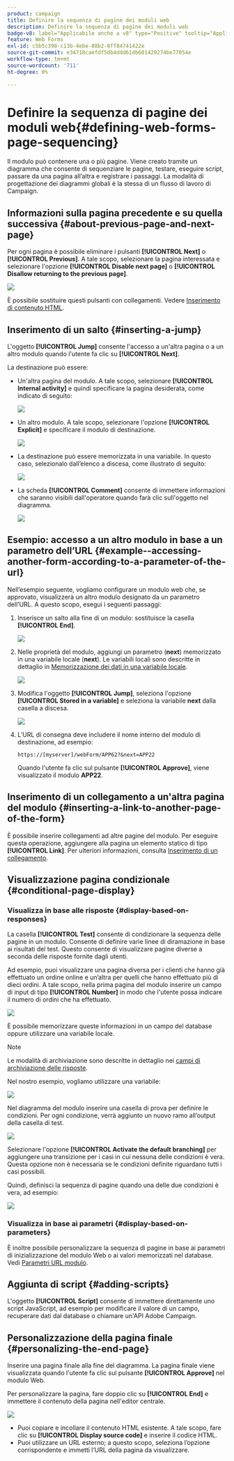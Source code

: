 ```yaml
---
product: campaign
title: Definire la sequenza di pagine dei moduli web
description: Definire la sequenza di pagine dei moduli web
badge-v8: label="Applicabile anche a v8" type="Positive" tooltip="Applicabile anche a Campaign v8"
feature: Web Forms
exl-id: c5b5c398-c13b-4ebe-88b2-8ff84741422e
source-git-commit: e34718caefdf5db4ddd61db601420274be77054e
workflow-type: tm+mt
source-wordcount: '711'
ht-degree: 0%

---
```


# Definire la sequenza di pagine dei moduli web{#defining-web-forms-page-sequencing}



Il modulo può contenere una o più pagine. Viene creato tramite un diagramma che consente di sequenziare le pagine, testare, eseguire script, passare da una pagina all’altra e registrare i passaggi. La modalità di progettazione dei diagrammi globali è la stessa di un flusso di lavoro di Campaign.

## Informazioni sulla pagina precedente e su quella successiva {#about-previous-page-and-next-page}

Per ogni pagina è possibile eliminare i pulsanti **[!UICONTROL Next]** o **[!UICONTROL Previous]**. A tale scopo, selezionare la pagina interessata e selezionare l&#39;opzione **[!UICONTROL Disable next page]** o **[!UICONTROL Disallow returning to the previous page]**.

![](assets/s_ncs_admin_survey_no_next_page.png)

È possibile sostituire questi pulsanti con collegamenti. Vedere [Inserimento di contenuto HTML](static-elements-in-a-web-form.md#inserting-html-content).

## Inserimento di un salto {#inserting-a-jump}

L&#39;oggetto **[!UICONTROL Jump]** consente l&#39;accesso a un&#39;altra pagina o a un altro modulo quando l&#39;utente fa clic su **[!UICONTROL Next]**.

La destinazione può essere:

* Un&#39;altra pagina del modulo. A tale scopo, selezionare **[!UICONTROL Internal activity]** e quindi specificare la pagina desiderata, come indicato di seguito:

  ![](assets/s_ncs_admin_jump_param1.png)

* Un altro modulo. A tale scopo, selezionare l&#39;opzione **[!UICONTROL Explicit]** e specificare il modulo di destinazione.

  ![](assets/s_ncs_admin_jump_param2.png)

* La destinazione può essere memorizzata in una variabile. In questo caso, selezionalo dall’elenco a discesa, come illustrato di seguito:

  ![](assets/s_ncs_admin_jump_param3.png)

* La scheda **[!UICONTROL Comment]** consente di immettere informazioni che saranno visibili dall&#39;operatore quando farà clic sull&#39;oggetto nel diagramma.

  ![](assets/s_ncs_admin_survey_jump_comment.png)

## Esempio: accesso a un altro modulo in base a un parametro dell’URL {#example--accessing-another-form-according-to-a-parameter-of-the-url}

Nell’esempio seguente, vogliamo configurare un modulo web che, se approvato, visualizzerà un altro modulo designato da un parametro dell’URL. A questo scopo, esegui i seguenti passaggi:

1. Inserisce un salto alla fine di un modulo: sostituisce la casella **[!UICONTROL End]**.

   ![](assets/s_ncs_admin_survey_jump_sample1.png)

1. Nelle proprietà del modulo, aggiungi un parametro (**next**) memorizzato in una variabile locale (**next**). Le variabili locali sono descritte in dettaglio in [Memorizzazione dei dati in una variabile locale](web-forms-answers.md#storing-data-in-a-local-variable).

   ![](assets/s_ncs_admin_survey_jump_sample2.png)

1. Modifica l&#39;oggetto **[!UICONTROL Jump]**, seleziona l&#39;opzione **[!UICONTROL Stored in a variable]** e seleziona la variabile **next** dalla casella a discesa.

   ![](assets/s_ncs_admin_survey_jump_sample3.png)

1. L’URL di consegna deve includere il nome interno del modulo di destinazione, ad esempio:

   ```
   https://[myserver]/webForm/APP62?&next=APP22
   ```

   Quando l&#39;utente fa clic sul pulsante **[!UICONTROL Approve]**, viene visualizzato il modulo **APP22**.

## Inserimento di un collegamento a un&#39;altra pagina del modulo {#inserting-a-link-to-another-page-of-the-form}

È possibile inserire collegamenti ad altre pagine del modulo. Per eseguire questa operazione, aggiungere alla pagina un elemento statico di tipo **[!UICONTROL Link]**. Per ulteriori informazioni, consulta [Inserimento di un collegamento](static-elements-in-a-web-form.md#inserting-a-link).

## Visualizzazione pagina condizionale {#conditional-page-display}

### Visualizza in base alle risposte {#display-based-on-responses}

La casella **[!UICONTROL Test]** consente di condizionare la sequenza delle pagine in un modulo. Consente di definire varie linee di diramazione in base ai risultati del test. Questo consente di visualizzare pagine diverse a seconda delle risposte fornite dagli utenti.

Ad esempio, puoi visualizzare una pagina diversa per i clienti che hanno già effettuato un ordine online e un’altra per quelli che hanno effettuato più di dieci ordini. A tale scopo, nella prima pagina del modulo inserire un campo di input di tipo **[!UICONTROL Number]** in modo che l&#39;utente possa indicare il numero di ordini che ha effettuato.

![](assets/s_ncs_admin_survey_test_ex0.png)

È possibile memorizzare queste informazioni in un campo del database oppure utilizzare una variabile locale.

>[!NOTE]
>
>Le modalità di archiviazione sono descritte in dettaglio nei [campi di archiviazione delle risposte](web-forms-answers.md#response-storage-fields).

Nel nostro esempio, vogliamo utilizzare una variabile:

![](assets/s_ncs_admin_survey_test_ex1.png)

Nel diagramma del modulo inserire una casella di prova per definire le condizioni. Per ogni condizione, verrà aggiunto un nuovo ramo all’output della casella di test.

![](assets/s_ncs_admin_survey_test_ex2.png)

Selezionare l&#39;opzione **[!UICONTROL Activate the default branching]** per aggiungere una transizione per i casi in cui nessuna delle condizioni è vera. Questa opzione non è necessaria se le condizioni definite riguardano tutti i casi possibili.

Quindi, definisci la sequenza di pagine quando una delle due condizioni è vera, ad esempio:

![](assets/s_ncs_admin_survey_test_ex3.png)

### Visualizza in base ai parametri {#display-based-on-parameters}

È inoltre possibile personalizzare la sequenza di pagine in base ai parametri di inizializzazione del modulo Web o ai valori memorizzati nel database. Vedi [Parametri URL modulo](defining-web-forms-properties.md#form-url-parameters).

## Aggiunta di script {#adding-scripts}

L&#39;oggetto **[!UICONTROL Script]** consente di immettere direttamente uno script JavaScript, ad esempio per modificare il valore di un campo, recuperare dati dal database o chiamare un&#39;API Adobe Campaign.

## Personalizzazione della pagina finale {#personalizing-the-end-page}

Inserire una pagina finale alla fine del diagramma. La pagina finale viene visualizzata quando l&#39;utente fa clic sul pulsante **[!UICONTROL Approve]** nel modulo Web.

Per personalizzare la pagina, fare doppio clic su **[!UICONTROL End]** e immettere il contenuto della pagina nell&#39;editor centrale.

![](assets/s_ncs_admin_survey_end_page_edit.png)

* Puoi copiare e incollare il contenuto HTML esistente. A tale scopo, fare clic su **[!UICONTROL Display source code]** e inserire il codice HTML.
* Puoi utilizzare un URL esterno; a questo scopo, seleziona l’opzione corrispondente e immetti l’URL della pagina da visualizzare.

